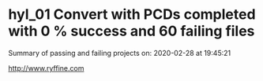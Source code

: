 # hyl_01 Convert with PCDs completed with 0 % success and 60 failing files

Summary of passing and failing projects on: 2020-02-28 at 19:45:21

http://www.ryffine.com
